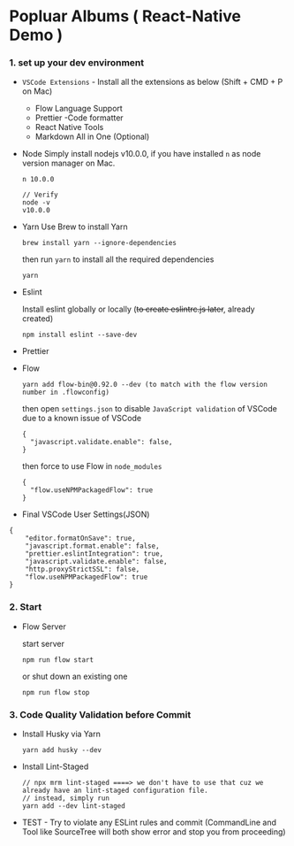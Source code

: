 # Popluar Albums ( React-Native Demo )

### 1. set up your dev environment
- `VSCode Extensions` - Install all the extensions as below (Shift + CMD + P on Mac)
  - Flow Language Support
  - Prettier -Code formatter
  - React Native Tools
  - Markdown All in One (Optional)

- Node
  Simply install nodejs v10.0.0, if you have installed `n` as node version manager on Mac.
  ```
  n 10.0.0

  // Verify
  node -v
  v10.0.0
  ```
- Yarn
  Use Brew to install Yarn
  ```
  brew install yarn --ignore-dependencies
  ```
  then run `yarn` to install all the required dependencies
  ```
  yarn
  ```

- Eslint
  
  Install eslint globally or locally (~~to create eslintrc.js later~~, already created)
    ```
    npm install eslint --save-dev
    ```

- Prettier




- Flow
  ```
  yarn add flow-bin@0.92.0 --dev (to match with the flow version number in .flowconfig)
  ```
  then open `settings.json` to disable `JavaScript validation` of VSCode due to a known issue of VSCode
  ```
  {
    "javascript.validate.enable": false,
  }
  ```
  then force to use Flow in `node_modules`
  ```
  {
    "flow.useNPMPackagedFlow": true
  }
  ```


- Final VSCode User Settings(JSON)
```
{
    "editor.formatOnSave": true,
    "javascript.format.enable": false,
    "prettier.eslintIntegration": true,
    "javascript.validate.enable": false,
    "http.proxyStrictSSL": false,
    "flow.useNPMPackagedFlow": true
}
```

### 2. Start
- Flow Server
  
  start server
  ```
  npm run flow start
  ```
  or shut down an existing one
  ```
  npm run flow stop
  ```

### 3. Code Quality Validation before Commit
- Install Husky via Yarn
  ```
  yarn add husky --dev
  ```
- Install Lint-Staged
  ```
  // npx mrm lint-staged ====> we don't have to use that cuz we already have an lint-staged configuration file.
  // instead, simply run
  yarn add --dev lint-staged
  ```
- TEST - Try to violate any ESLint rules and commit (CommandLine and Tool like SourceTree will both show error and stop you from proceeding)